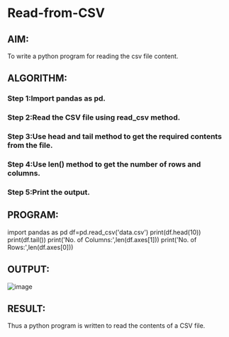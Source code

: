 # Read-from-CSV

## AIM:
To write a python program for reading the csv file content.

## ALGORITHM:
### Step 1:Import pandas as pd.
### Step 2:Read the CSV file using read_csv method.
### Step 3:Use head and tail method to get the required contents from the file.
### Step 4:Use len() method to get the number of rows and columns.
### Step 5:Print the output.
## PROGRAM:
import pandas as pd
df=pd.read_csv('data.csv')
print(df.head(10))
print(df.tail())
print('No. of Columns:',len(df.axes[1]))
print('No. of Rows:',len(df.axes[0]))


## OUTPUT:
![image](https://user-images.githubusercontent.com/94219798/154515240-e69e52a2-56ca-44aa-a76d-ff6d16a196a3.png)


## RESULT:
Thus a python program is written to read the contents of a CSV file.
